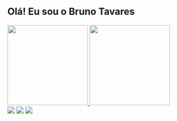 ## Olá! Eu sou o Bruno Tavares 
<div>
    <a href="https://github.com/brunobtavares">
    <img height="180em" src="https://github-readme-stats.vercel.app/api?username=brunobtavares&show_icons=true&theme=github_dark&include_all_commits=true&count_private=true"/>
    <img height="180em" src="https://github-readme-stats.vercel.app/api/top-langs/?username=brunobtavares&layout=compact&langs_count=7&theme=github_dark"/>
</div>
<div> 
    <a href="https://instagram.com/brunobtavares_" target="_blank"><img src="https://img.shields.io/badge/-Instagram-%23E4405F?style=for-the-badge&logo=instagram&logoColor=white" target="_blank"></a>
    <a href="https://www.twitch.tv/brunobtavares" target="_blank"><img src="https://img.shields.io/badge/Twitch-9146FF?style=for-the-badge&logo=twitch&logoColor=white" target="_blank"></a>
    <a href="https://www.linkedin.com/in/bruno-tavares-83817a152/" target="_blank"><img src="https://img.shields.io/badge/-LinkedIn-%230077B5?style=for-the-badge&logo=linkedin&logoColor=white" target="_blank"></a> 
</div>
